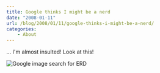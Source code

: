 ```yaml
---
title: Google thinks I might be a nerd
date: "2008-01-11"
url: /blog/2008/01/11/google-thinks-i-might-be-a-nerd/
categories:
    - About
---
```

&#8230; I'm almost insulted! Look at this!

![Google image search for ERD][1]

 [1]: http://www.xaprb.com/media/2008/01/erd_nerd.png
